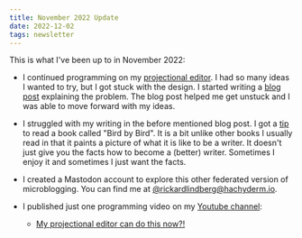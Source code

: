 ```yaml
---
title: November 2022 Update
date: 2022-12-02
tags: newsletter
---
```


This is what I've been up to in November 2022:

* I continued programming on my [projectional
  editor](https://github.com/rickardlindberg/rlproject). I had so many ideas I
  wanted to try, but I got stuck with the design. I started writing a [blog
  post](/writing/evolving-design-of-projectional-editor/index.html) explaining the
  problem. The blog post helped me get unstuck and I was able to move forward
  with my ideas.

* I struggled with my writing in the before mentioned blog post. I got a
  [tip](https://hachyderm.io/@estherschindler/109424345364034217) to read a
  book called "Bird by Bird". It is a bit unlike other books I usually read in
  that it paints a picture of what it is like to be a writer.  It doesn't just
  give you the facts how to become a (better) writer. Sometimes I enjoy it and
  sometimes I just want the facts.

* I created a Mastodon account to explore this other federated version of
  microblogging. You can find me at <a
  href="https://hachyderm.io/@rickardlindberg">@rickardlindberg@hachyderm.io</a>.

* I published just one programming video on my [Youtube
  channel](https://www.youtube.com/channel/UC4XI09URnsM_YYTSizAMliA):

    * [My projectional editor can do this now?!](https://youtu.be/qa_2Bk4bLyw)
